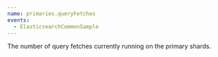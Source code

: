 ```yaml
---
name: primaries.queryFetches
events:
  - ElasticsearchCommonSample
---
```


The number of query fetches currently running on the primary shards.
